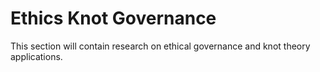 # Ethics Knot Governance

This section will contain research on ethical governance and knot theory applications. 